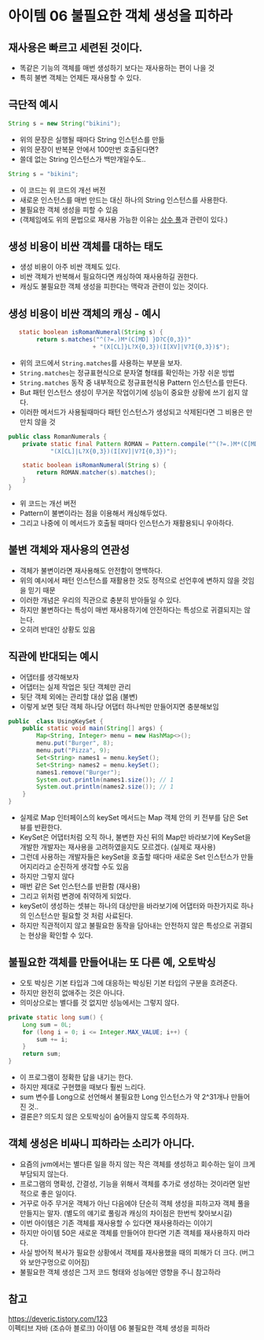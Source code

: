 # 아이템 06 불필요한 객체 생성을 피하라

## 재사용은 빠르고 세련된 것이다.
- 똑같은 기능의 객체를 매번 생성하기 보다는 재사용하는 편이 나을 것
- 특히 불변 객체는 언제든 재사용할 수 있다.

## 극단적 예시
```java
String s = new String("bikini");
```
- 위의 문장은 실행될 때마다 String 인스턴스를 만듦
- 위의 문장이 반복문 안에서 100만번 호출된다면? 
- 쓸데 없는 String 인스턴스가 백만개일수도..

```java
String s = "bikini";
```
- 이 코드는 위 코드의 개선 버전
- 새로운 인스턴스를 매번 만드는 대신 하나의 String 인스턴스를 사용한다.
- 불필요한 객체 생성을 피할 수 있음
- (객체임에도 위의 문법으로 재사용 가능한 이유는 [상수 풀](https://deveric.tistory.com/123)과 관련이 있다.)

## 생성 비용이 비싼 객체를 대하는 태도

- 생성 비용이 아주 비싼 객체도 있다.
- 비싼 객체가 반복해서 필요하다면 캐싱하여 재사용하길 권한다.
- 캐싱도 불필요한 객체 생성을 피한다는 맥락과 관련이 있는 것이다.

## 생성 비용이 비싼 객체의 캐싱 - 예시
```java
   static boolean isRomanNumeral(String s) {
        return s.matches("^(?=.)M*(C[MD] }D?C{0,3})"
                        + "(X[CL]}L?X{0,3})(I[XV]|V?I{0,3})$");
```

- 위의 코드에서 `String.matches`를 사용하는 부분을 보자.
- `String.matches`는 정규표현식으로 문자열 형태를 확인하는 가장 쉬운 방법
- `String.matches` 동작 중 내부적으로 정규표현식용 Pattern 인스턴스를 만든다.
-  But 패턴 인스턴스 생성이 무거운 작업이기에 성능이 중요한 상황에 쓰기 쉽지 않다.
- 이러한 메서드가 사용될때마다 패턴 인스턴스가 생성되고 삭제된다면 그 비용은 만만치 않을 것

```java
public class RomanNumerals {
    private static final Pattern ROMAN = Pattern.compile("^(?=.)M*(C[MD]|D?C{0,3})" +
            "(X[CL]|L?X{0,3})(I[XV]|V?I{0,3})");

    static boolean isRomanNumeral(String s) {
        return ROMAN.matcher(s).matches();
    }
}
```

- 위 코드는 개선 버전
- Pattern이 불변이라는 점을 이용해서 캐싱해두었다.
- 그리고 나중에 이 메서드가 호출될 때마다 인스턴스가 재활용되니 우아하다.

## 불변 객체와 재사용의 연관성
- 객체가 불변이라면 재사용해도 안전함이 명백하다.
- 위의 예시에서 패턴 인스턴스를 재활용한 것도 정적으로 선언후에 변하지 않을 것임을 믿기 때문
- 이러한 개념은 우리의 직관으로 충분히 받아들일 수 있다.
- 하지만 불변하다는 특성이 매번 재사용하기에 안전하다는 특성으로 귀결되지는 않는다.
- 오히려 반대인 상황도 있음

## 직관에 반대되는 예시
- 어댑터를 생각해보자
- 어댑터는 실제 작업은 뒷단 객체만 관리
- 뒷단 객체 외에는 관리할 대상 없음 (불변)
- 이렇게 보면 뒷단 객체 하나당 어댑터 하나씩만 만들어지면 충분해보임

```java
public  class UsingKeySet {
    public static void main(String[] args) {
	    Map<String, Integer> menu = new HashMap<>(); 
	    menu.put("Burger", 8); 				   
	    menu.put("Pizza", 9);
	    Set<String> names1 = menu.keySet(); 
	    Set<String> names2 = menu.keySet(); 
	    names1.remove("Burger"); 
	    System.out.println(names1.size()); // 1 
	    System.out.println(names2.size()); // 1 
	} 
}
```

- 실제로 Map 인터페이스의 keySet 메서드는 Map 객체 안의 키 전부를 담은 Set 뷰를 반환한다.
- KeySet은 어댑터처럼 오직 하나, 불변한 자신 뒤의 Map만 바라보기에 KeySet을 개발한 개발자는 재사용을 고려하였을지도 모르겠다. (실제로 재사용)
- 그런데 사용하는 개발자들은 keySet을 호출할 때다마 새로운 Set 인스턴스가 만들어지리라고 순진하게 생각할 수도 있음
- 하지만 그렇지 않다 
- 매번 같은 Set 인스턴스를 반환함 (재사용)
- 그리고 위처럼 변경에 취약하게 되었다.
- keySet이 생성하는 셋뷰는 하나의 대상만을 바라보기에 어댑터와 마찬가지로 하나의 인스턴스만 필요할 것 처럼 사료된다.
- 하지만 직관적이지 않고 불필요한 동작을 담아내는 안전하지 않은 특성으로 귀결되는 현상을 확인할 수 있다.

## 불필요한 객체를 만들어내는 또 다른 예, 오토박싱
- 오토 박싱은 기본 타입과 그에 대응하는 박싱된 기본 타입의 구분을 흐려준다.
- 하지만 완전히 없애주는 것은 아니다.
- 의미상으로는 별다를 것 없지만 성능에서는 그렇지 않다.

```java
private static long sum() {
	Long sum = 0L;
	for (long i = 0; i <= Integer.MAX_VALUE; i++) {
		sum += i;
	}
	return sum;	
}
```

- 이 프로그램이 정확한 답을 내기는 한다.
- 하지만 제대로 구현했을 때보다 훨씬 느리다.
- sum 변수를 Long으로 선언해서 불필요한 Long 인스턴스가 약 2^31개나 만들어진 것..
- 결론은? 의도치 않은 오토박싱이 숨어들지 않도록 주의하자.

## 객체 생성은 비싸니 피하라는 소리가 아니다.
- 요즘의 jvm에서는 별다른 일을 하지 않는 작은 객체를 생성하고 회수하는 일이 크게 부담되지 않는다.
- 프로그램의 명확성, 간결성, 기능을 위해서 객체를 추가로 생성하는 것이라면 일반적으로 좋은 일이다.
- 거꾸로 아주 무거운 객체가 아닌 다음에야 단순히 객체 생성을 피하고자 객체 풀을 만들지는 말자. (별도의 얘기로 풀링과 캐싱의 차이점은 한번씩 찾아보시길)
- 이번 아이템은 기존 객체를 재사용할 수 있다면 재사용하라는 이야기
- 하지만 아이템 50은 새로운 객체를 만들어야 한다면 기존 객체를 재사용하지 마라다.
- 사실 방어적 복사가 필요한 상황에서 객체를 재사용했을 때의 피해가 더 크다. (버그와 보안구멍으로 이어짐)
- 불필요한 객체 생성은 그저 코드 형태와 성능에만 영향을 주니 참고하라

## 참고
https://deveric.tistory.com/123  
이펙티브 자바 (조슈아 블로크) 아이템 06 불필요한 객체 생성을 피하라
 

